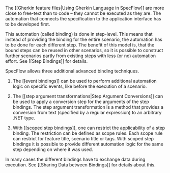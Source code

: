 The [[Gherkin feature files|Using Gherkin Language in SpecFlow]] are more close to free-text than to code – they cannot be executed as they are. The automation that connects the specification to the application interface has to be developed first. 

This automation (called binding) is done in step-level. This means that instead of providing the binding for the entire scenario, the automation has to be done for each different step. The benefit of this model is, that the bound steps can be reused in other scenarios, so it is possible to construct further scenarios partly from existing steps with less (or no) automation effort. See [[Step Bindings]] for details.

SpecFlow allows three additional advanced binding techniques. 

1. The [[event bindings]] can be used to perform additional automation logic on specific events, like before the execution of a scenario.

2. The [[step argument transformations|Step Argument Conversions]] can be used to apply a conversion step for the arguments of the step bindings. The step argument transformation is a method that provides a conversion from text (specified by a regular expression) to an arbitrary .NET type. 

3. With [[scoped step bindings]], one can restrict the applicability of a step binding. The restriction can be defined as scope rules. Each scope rule can restrict for feature title, scenario title or tags. With scoped step bindings it is possible to provide different automation logic for the same step depending on where it was used. 

In many cases the different bindings have to exchange data during execution. See [[Sharing Data between Bindings]] for details about this.
